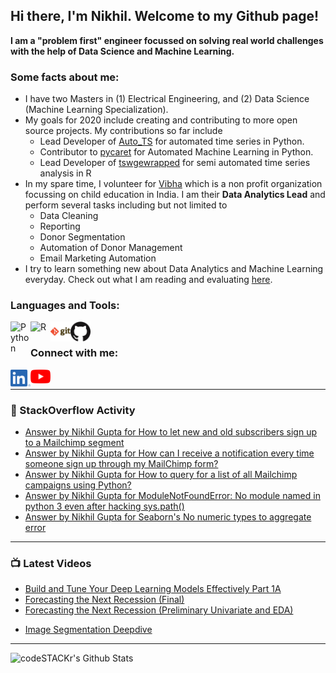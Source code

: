 ## Hi there, I'm Nikhil. Welcome to my Github page!

**I am a "problem first" engineer focussed on solving real world challenges with the help of Data Science and Machine Learning.**

### Some facts about me:
- I have two Masters in (1) Electrical Engineering, and (2) Data Science (Machine Learning Specialization).
- My goals for 2020 include creating and contributing to more open source projects. My contributions so far include
    - Lead Developer of [Auto_TS](https://github.com/AutoViML/Auto_TS/tree/develop) for automated time series in Python.
    - Contributor to [pycaret](https://github.com/pycaret/pycaret) for Automated Machine Learning in Python. 
    - Lead Developer of [tswgewrapped](https://github.com/josephsdavid/tswgewrapped) for semi automated time series analysis in R
- In my spare time, I volunteer for [Vibha](https://vibha.org/) which is a non profit organization focussing on child education in India. I am their **Data Analytics Lead** and perform several tasks including but not limited to 
    - Data Cleaning
    - Reporting
    - Donor Segmentation
    - Automation of Donor Management
    - Email Marketing Automation
- I try to learn something new about Data Analytics and Machine Learning everyday. Check out what I am reading and evaluating [here](https://github.com/ngupta23/gre).


### Languages and Tools:

[<img align="left" alt="Python" width="32px" src="https://upload.wikimedia.org/wikipedia/commons/thumb/c/c3/Python-logo-notext.svg/200px-Python-logo-notext.svg.png" />][GitHub]
[<img align="left" alt="R" width="32px" src="https://upload.wikimedia.org/wikipedia/commons/thumb/1/1b/R_logo.svg/512px-R_logo.svg.png" />][GitHub]
[<img align="left" alt="Git" width="32px" src="https://raw.githubusercontent.com/github/explore/80688e429a7d4ef2fca1e82350fe8e3517d3494d/topics/git/git.png" />][GitHub]
[<img align="left" alt="GitHub" width="32px" src="https://raw.githubusercontent.com/github/explore/78df643247d429f6cc873026c0622819ad797942/topics/github/github.png" />][GitHub]

<br />

### Connect with me:

[<img align="left" alt="Nikhil | LinkedIn" width="32px" src="https://github.com/ngupta23/ngupta23/blob/master/logo/linkedin/LI-In-Bug.png" />][linkedin]
[<img align="left" alt="Nikhil | YouTube" width="32px" src="https://github.com/ngupta23/ngupta23/blob/master/logo/youtube/social/64px/red/youtube_social_icon_red.png" />][youtube]

<br />


---

### 📕 StackOverflow Activity
<!-- STACKOVERFLOW:START -->
- [Answer by Nikhil Gupta for How to let new and old subscribers sign up to a Mailchimp segment](https://stackoverflow.com/questions/64702835/how-to-let-new-and-old-subscribers-sign-up-to-a-mailchimp-segment/65491480#65491480)
- [Answer by Nikhil Gupta for How can I receive a notification every time someone sign up through my MailChimp form?](https://stackoverflow.com/questions/64915742/how-can-i-receive-a-notification-every-time-someone-sign-up-through-my-mailchimp/65491405#65491405)
- [Answer by Nikhil Gupta for How to query for a list of all Mailchimp campaigns using Python?](https://stackoverflow.com/questions/65168349/how-to-query-for-a-list-of-all-mailchimp-campaigns-using-python/65491276#65491276)
- [Answer by Nikhil Gupta for ModuleNotFoundError: No module named in python 3 even after hacking sys.path()](https://stackoverflow.com/questions/50011915/modulenotfounderror-no-module-named-in-python-3-even-after-hacking-sys-path/65350138#65350138)
- [Answer by Nikhil Gupta for Seaborn's No numeric types to aggregate error](https://stackoverflow.com/questions/54374515/seaborns-no-numeric-types-to-aggregate-error/64664327#64664327)
<!-- STACKOVERFLOW:END -->

---

### 📺 Latest Videos
<!-- YOUTUBE:START -->
- [Build and Tune Your Deep Learning Models Effectively Part 1A](https://www.youtube.com/watch?v=MNM95uO9-xs)
- [Forecasting the Next Recession (Final)](https://www.youtube.com/watch?v=ZQAJfAoSLbU)
- [Forecasting the Next Recession (Preliminary Univariate and EDA)](https://www.youtube.com/watch?v=uerDq3WoMO8)
<!-- YOUTUBE:END -->
- [Image Segmentation Deepdive](https://zoom.us/rec/share/1MJ1EpH77U9JTYnx82f5fI0LHL7Zaaa81XBMq6cEmJpH3jXbpNR1ecPwAqKPC14?startTime=1574024696000)

---


<img align="left" alt="codeSTACKr's Github Stats" src="https://github-readme-stats.vercel.app/api?username=ngupta23&count_private=true&theme=radical&show_icons=true&hide_border=true" />



[GitHub]: https://github.com/ngupta23
[youtube]: https://www.youtube.com/channel/UCDB-YwusJ60Kly2rcGKSsmQ/
[stackoverflow]: https://stackoverflow.com/users/8925915/nikhil-gupta
[linkedin]: https://www.linkedin.com/in/guptanick/
